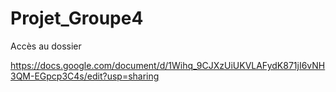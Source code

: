 # Projet_Groupe4
Accès au dossier

https://docs.google.com/document/d/1Wihq_9CJXzUiUKVLAFydK871jI6vNH3QM-EGpcp3C4s/edit?usp=sharing
